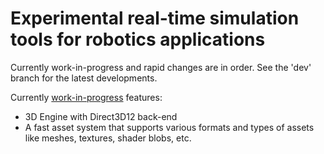 # Experimental real-time simulation tools for robotics applications

Currently work-in-progress and rapid changes are in order.
See the 'dev' branch for the latest developments.

Currently <u>work-in-progress</u> features:
* 3D Engine with Direct3D12 back-end
* A fast asset system that supports various formats and types of assets
like meshes, textures, shader blobs, etc.